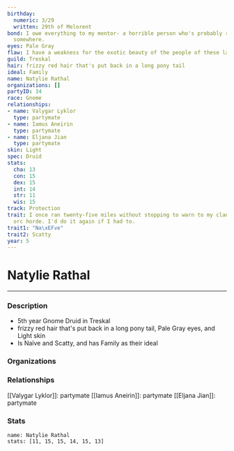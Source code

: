 ```yaml
---
birthday:
  numeric: 3/29
  written: 29th of Melorent
bond: I owe everything to my mentor- a horrible person who's probably rotting in jail
  somewhere.
eyes: Pale Gray
flaw: I have a weakness for the exotic beauty of the people of these lands.
guild: Treskal
hair: frizzy red hair that's put back in a long pony tail
ideal: Family
name: Natylie Rathal
organizations: []
partyID: 34
race: Gnome
relationships:
- name: Valygar Lyklor
  type: partymate
- name: Iamus Aneirin
  type: partymate
- name: Eljana Jian
  type: partymate
skin: Light
spec: Druid
stats:
  cha: 13
  con: 15
  dex: 15
  int: 14
  str: 11
  wis: 15
track: Protection
trait: I once ran twenty-five miles without stopping to warn to my clan of an approaching
  orc horde. I'd do it again if I had to.
trait1: "Na\xEFve"
trait2: Scatty
year: 5
---
```

# Natylie Rathal
---
### Description
- 5th year Gnome Druid in Treskal
- frizzy red hair that's put back in a long pony tail, Pale Gray eyes, and Light skin
- Is Naïve and Scatty, and has Family as their ideal

### Organizations
### Relationships
[[Valygar Lyklor]]: partymate
[[Iamus Aneirin]]: partymate
[[Eljana Jian]]: partymate
### Stats
```statblock
name: Natylie Rathal
stats: [11, 15, 15, 14, 15, 13]
```